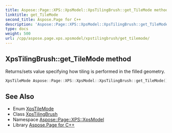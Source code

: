 ```yaml
---
title: Aspose::Page::XPS::XpsModel::XpsTilingBrush::get_TileMode method
linktitle: get_TileMode
second_title: Aspose.Page for C++
description: 'Aspose::Page::XPS::XpsModel::XpsTilingBrush::get_TileMode method. Returns/sets value specifying how tiling is performed in the filled geometry in C++.'
type: docs
weight: 500
url: /cpp/aspose.page.xps.xpsmodel/xpstilingbrush/get_tilemode/
---
```

## XpsTilingBrush::get_TileMode method


Returns/sets value specifying how tiling is performed in the filled geometry.

```cpp
XpsTileMode Aspose::Page::XPS::XpsModel::XpsTilingBrush::get_TileMode() const
```

## See Also

* Enum [XpsTileMode](../../xpstilemode/)
* Class [XpsTilingBrush](../)
* Namespace [Aspose::Page::XPS::XpsModel](../../)
* Library [Aspose.Page for C++](../../../)
